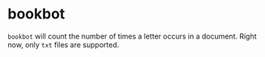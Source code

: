 # bookbot

`bookbot` will count the number of times a letter occurs in a document.
Right now, only `txt` files are supported.
